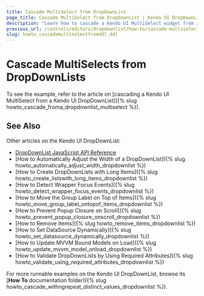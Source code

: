 ```yaml
---
title: Cascade MultiSelect from DropDownList
page_title: Cascade MultiSelect from DropDownList | Kendo UI DropDownList
description: "Learn how to cascade a Kendo UI MultiSelect widget from a Kendo UI DropDownList."
previous_url: /controls/editors/dropdownlist/how-to/cascade-multiselect-from-ddl
slug: howto_cascademultiselectfromddl_ddl
---
```


# Cascade MultiSelects from DropDownLists

To see the example, refer to the article on [cascading a Kendo UI MultiSelect from a Kendo UI DropDownList]({% slug howto_cascade_froma_dropdownlist_multiselect %}).

## See Also

Other articles on the Kendo UI DropDownList:

* [DropDownList JavaScript API Reference](/api/javascript/ui/dropdownlist)
* [How to Automatically Adjust the Width of a DropDownList]({% slug howto_automatically_adjust_width_dropdownlist %})
* [How to Create DropDownLists with Long Items]({% slug howto_create_listswith_long_items_dropdownlist %})
* [How to Detect Wrapper Focus Events]({% slug howto_detect_wrapper_focus_events_dropdownlist %})
* [How to Move the Group Label on Top of Items]({% slug howto_move_group_label_ontopof_items_dropdownlist %})
* [How to Prevent Popup Closure on Scroll]({% slug howto_prevent_popup_closure_onscroll_dropdownlist %})
* [How to Remove Items]({% slug howto_remove_items_dropdownlist %})
* [How to Set DataSource Dynamically]({% slug howto_set_datasource_dynamically_dropdownlist %})
* [How to Update MVVM Bound Models on Load]({% slug howto_update_mvvm_model_onload_dropdownlist %})
* [How to Validate DropDownLists by Using Required Attributes]({% slug howto_validate_using_required_attributes_dropdownlist %})

For more runnable examples on the Kendo UI DropDownList, browse its [**How To** documentation folder]({% slug howto_cascade_withngrepeat_distinct_values_dropdownlist %}).
